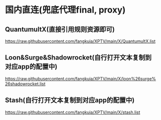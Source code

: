 # 国内直连(兜底代理final, proxy)
## QuantumultX(直接引用规则资源即可)
https://raw.githubusercontent.com/fangkuia/XPTV/main/X/QuantumultX.list
## Loon&Surge&Shadowrocket(自行打开文本复制到对应app的配置中)
https://raw.githubusercontent.com/fangkuia/XPTV/main/X/loon%26surge%26shadowrocket.list
## Stash(自行打开文本复制到对应app的配置中)
https://raw.githubusercontent.com/fangkuia/XPTV/main/X/stash.list
